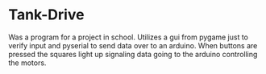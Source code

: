 # Tank-Drive
Was a program for a project in school. Utilizes a gui from pygame just to verify input and pyserial to send data over to an arduino. When buttons are pressed the squares light up signaling data going to the arduino controlling the motors.
